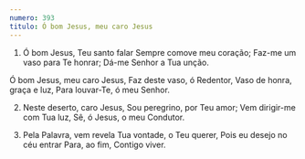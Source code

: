 ```yaml
---
numero: 393
titulo: Ó bom Jesus, meu caro Jesus
---
```

1. Ó bom Jesus, Teu santo falar
Sempre comove meu coração;
Faz-me um vaso para Te honrar;
Dá-me Senhor a Tua unção.

Ó bom Jesus, meu caro Jesus,
Faz deste vaso, ó Redentor,
Vaso de honra, graça e luz,
Para louvar-Te, ó meu Senhor.

2. Neste deserto, caro Jesus,
Sou peregrino, por Teu amor;
Vem dirigir-me com Tua luz,
Sê, ó Jesus, o meu Condutor.

3. Pela Palavra, vem revela
Tua vontade, o Teu querer,
Pois eu desejo no céu entrar
Para, ao fim, Contigo viver.
